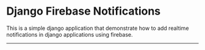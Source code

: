 # Django Firebase Notifications

This is a simple django application that demonstrate how to add realtime notifications in django applications using firebase.

<hr>
